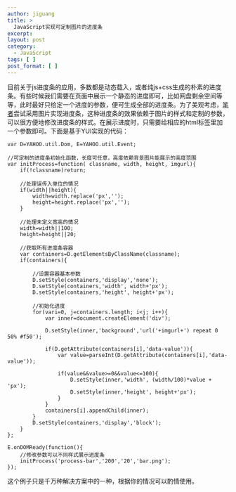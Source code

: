 ```yaml
---
author: jiguang
title: >
  JavaScript实现可定制图片的进度条
excerpt:
layout: post
category:
  - JavaScript
tags: [ ]
post_format: [ ]
---
```

目前关于js进度条的应用，多数都是动态载入，或者纯js+css生成的朴素的进度条。有些时候我们需要在页面中展示一个静态的进度即可，比如网盘剩余空间等等，此时最好只给定一个进度的参数，便可生成全部的进度条。为了美观考虑，[笔者][1]尝试采用图片实现进度条，这种进度条的效果依赖于图片的样式和定制的参数，可以很方便地修改进度条的样式。在展示进度时，只需要给相应的html标签里加一个参数即可。下面是基于YUI实现的代码：

    var D=YAHOO.util.Dom, E=YAHOO.util.Event;
    
    //可定制的进度条初始化函数，长度可任意，高度依赖背景图片能展示的高度范围
    var initProcess=function( classname, width, height, imgurl){
        if(!classname)return;
    
        //处理误传入单位的情况
        if(width||height){
            width=width.replace('px','');
            height=height.replace('px','');
        }
    
        //处理未定义宽高的情况
        width=width||100;
        height=height||20;
    
        //获取所有进度条容器
        var containers=D.getElementsByClassName(classname);
        if(containers){
    
            //设置容器基本参数
            D.setStyle(containers,'display','none');
            D.setStyle(containers,'width', width+'px');
            D.setStyle(containers,'height', height+'px');
    
            //初始化进度
            for(vari=0, j=containers.length; i<j; i++){
                var inner=document.createElement('div');
    
                D.setStyle(inner,'background','url('+imgurl+') repeat 0 50% #f50');
    
                if(D.getAttribute(containers[i],'data-value')){
                    var value=parseInt(D.getAttribute(containers[i],'data-value'));
    
                    if(value&&value>=0&&value<=100){
                        D.setStyle(inner,'width', (width/100)*value + 'px');
                        D.setStyle(inner,'height', height+'px');
                    }
                }
                containers[i].appendChild(inner);
            }
            D.setStyle(containers,'display','block');
        }
    };
    
    E.onDOMReady(function(){
        //修改参数可以不同样式展示进度条
        initProcess('process-bar','200','20','bar.png');
    });

这个例子只是千万种解决方案中的一种，根据你的情况可以酌情使用。

 [1]: http://jiguang.github.com "笔者"